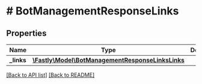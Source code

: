 # # BotManagementResponseLinks

## Properties

Name | Type | Description | Notes
------------ | ------------- | ------------- | -------------
**_links** | [**\Fastly\Model\BotManagementResponseLinksLinks**](BotManagementResponseLinksLinks.md) |  | [optional] 


[[Back to API list]](../../README.md#endpoints) [[Back to README]](../../README.md)
